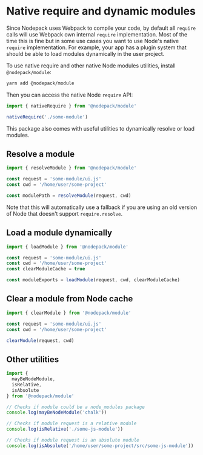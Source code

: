 # Native require and dynamic modules

Since Nodepack uses Webpack to compile your code, by default all `require` calls will use Webpack own internal `require` implementation. Most of the time this is fine but in some use cases you want to use Node's native `require` implementation. For example, your app has a plugin system that should be able to load modules dynamically in the user project.

To use native require and other native Node modules utilities, install `@nodepack/module`:

```bash
yarn add @nodepack/module
```

Then you can access the native Node `require` API:

```js
import { nativeRequire } from '@nodepack/module'

nativeRequire('./some-module')
```

This package also comes with useful utilities to dynamically resolve or load modules.

## Resolve a module

```js
import { resolveModule } from '@nodepack/module'

const request = 'some-module/ui.js'
const cwd = '/home/user/some-project'

const modulePath = resolveModule(request, cwd)
```

Note that this will automatically use a fallback if you are using an old version of Node that doesn't support `require.resolve`.

## Load a module dynamically

```js
import { loadModule } from '@nodepack/module'

const request = 'some-module/ui.js'
const cwd = '/home/user/some-project'
const clearModuleCache = true

const moduleExports = loadModule(request, cwd, clearModuleCache)
```

## Clear a module from Node cache

```js
import { clearModule } from '@nodepack/module'

const request = 'some-module/ui.js'
const cwd = '/home/user/some-project'

clearModule(request, cwd)
```

## Other utilities

```js
import {
  mayBeNodeModule,
  isRelative,
  isAbsolute
} from '@nodepack/module'

// Checks if module could be a node_modules package
console.log(mayBeNodeModule('chalk'))

// Checks if module request is a relative module
console.log(isRelative('./some-js-module'))

// Checks if module request is an absolute module
console.log(isAbsolute('/home/user/some-project/src/some-js-module'))
```
